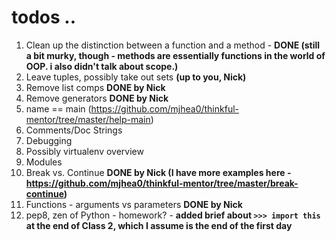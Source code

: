 # todos ..

1. Clean up the distinction between a function and a method - **DONE (still a bit murky, though - methods are essentially functions in the world of OOP. i also didn't talk about scope.)**
2. Leave tuples, possibly take out sets **(up to you, Nick)**
3. Remove list comps **DONE by Nick**
4. Remove generators **DONE by Nick**
5. name == main (https://github.com/mjhea0/thinkful-mentor/tree/master/help-main)
6. Comments/Doc Strings
7. Debugging
8. Possibly virtualenv overview
9. Modules
10. Break vs. Continue **DONE by Nick (I have more examples here - https://github.com/mjhea0/thinkful-mentor/tree/master/break-continue)** 
11. Functions - arguments vs parameters **DONE by Nick**
12. pep8, zen of Python - homework? - **added brief about `>>> import this` at the end of Class 2, which I assume is the end of the first day**
